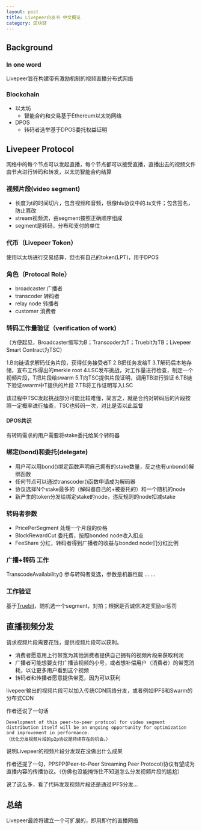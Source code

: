 ```yaml
---
layout: post
title: Livepeer白皮书 中文概览
category: 区块链
---
```



## Background

### In one word
Livepeer旨在构建带有激励机制的视频直播分布式网络

### Blockchain
* 以太坊
	* 智能合约和交易基于Ethereum以太坊网络
* DPOS
	* 转码者选举基于DPOS委托权益证明

## Livepeer Protocol

网络中的每个节点可以发起直播，每个节点都可以接受直播，直播出去的视频文件由节点进行转码和转发，以太坊智能合约结算

### 视频片段(video segment)

* 长度为t的时间切片，包含视频和音频，很像hls协议中的.ts文件；包含签名，防止篡改
* stream视频流，由segment按照正确顺序组成
* segment是转码，分布和支付的单位

### 代币（Livepeer Token）

使用以太坊进行交易结算，但也有自己的token(LPT)，用于DPOS

### 角色（Protocal Role）

* broadcaster 广播者
* transcoder 转码者
* relay node 转播者
* customer 消费者

### 转码工作量验证（verification of work)
（方便起见，Broadcaster缩写为B；Transcoder为T；Truebit为TB；Livepeer Smart Contract为TSC）

1.B向链请求解码任务片段，获得任务接受者T
2.B把任务发给T
3.T解码后本地存储，宣布工作得出的merkle root
4.LSC发布挑战，对工作量进行检查，制定一个视频片段，T把片段给swarm
5.T向TSC提供片段证明，调用TB进行验证
6.TB链下验证swarm中T提供的片段
7.TB将工作证明写入LSC

该过程中TSC发起挑战部分可能比较难懂，简言之，就是合约对转码后的片段按照一定概率进行抽查，TSC也转码一次，对比是否以此监督

#### DPOS共识
有转码需求的用户需要将stake委托给某个转码器

### 绑定(bond)和委托(delegate)

* 用户可以用bond()绑定函数声明自己拥有的stake数量，反之也有unbond()解绑函数
* 任何节点可以通过transcoder()函数申请成为解码器
* 协议选择N个stake最多的（解码器自己的+被委托的）和一个随机的node
* 新产生的token分发给绑定stake的node，违反规则的node扣减stake

### 转码者参数

* PricePerSegment 处理一个片段的价格
* BlockRewardCut 委托费，按照bonded node收入扣点
* FeeShare 分红，转码者得到广播者的收益与bonded node们分红比例

### 广播+转码 工作
TranscodeAvailability() 参与转码者竞选，参数是机器性能
…
…

### 工作验证

基于[Truebit](https://truebit.io)，随机选一个segment，对拍；根据是否诚信决定奖励or惩罚

## 直播视频分发

请求视频片段需要花钱，提供视频片段可以获利。

* 消费者愿意用上行带宽为其他消费者提供自己拥有的视频片段来获取利润
* 广播者可能想要支付广播该视频的小号，或者想补偿用户（消费者）的带宽消耗，以让更多用户看到这个视频
* 转码者和传播者愿意提供带宽，因为可以获利

livepeer输出的视频片段可以加入传统CDN网络分发，或者例如IPFS和Swarm的分布式CDN

作者还说了一句话

	Development of this peer-to-peer protocol for video segment distribution itself will be an ongoing opportunity for optimization and improvement in performance.
	（优化分发视频片段的p2p协议是持续存在的机会。）

说明Livepeer的视频片段分发现在没做出什么成果

作者还提了一句，PPSPP(Peer-to-Peer Streaming Peer Protocol)协议有望成为直播内容的传播协议。（仿佛也没能掩饰住不知道怎么分发视频片段的尴尬）

说了这么多，看了代码发现视频片段还是通过IPFS分发...

## 总结

Livepeer最终将建立一个可扩展的，即用即付的直播网络







